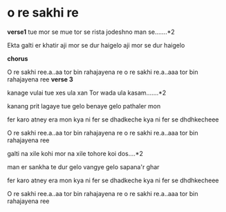 # o re sakhi re
**verse1**
tue mor se mue tor se
rista jodeshno man se.......*2

Ekta galti er khatir
aji mor se dur haigelo
aji mor se dur haigelo

**chorus**

O re sakhi ree.a..aa tor bin rahajayena re
o re sakhi re.a..aaa tor bin rahajayena ree
**verse 3**

kanage vulai tue xes ula xan
Tor wada ula kasam.......*2

kanang prit lagaye tue gelo
benaye gelo pathaler mon

fer karo atney era mon
kya ni fer se dhadkeche
kya ni fer se dhdhkecheee

O re sakhi ree.a..aa tor bin rahajayena re
o re sakhi re.a..aaa tor bin rahajayena ree

galti na xile kohi mor 
na xile tohore koi dos....*2

man er sankha te dur gelo
vangye gelo sapana'r ghar

fer karo atney era mon
kya ni fer se dhadkeche
kya ni fer se dhdhkecheee

O re sakhi ree.a..aa tor bin rahajayena re
o re sakhi re.a..aaa tor bin rahajayena ree